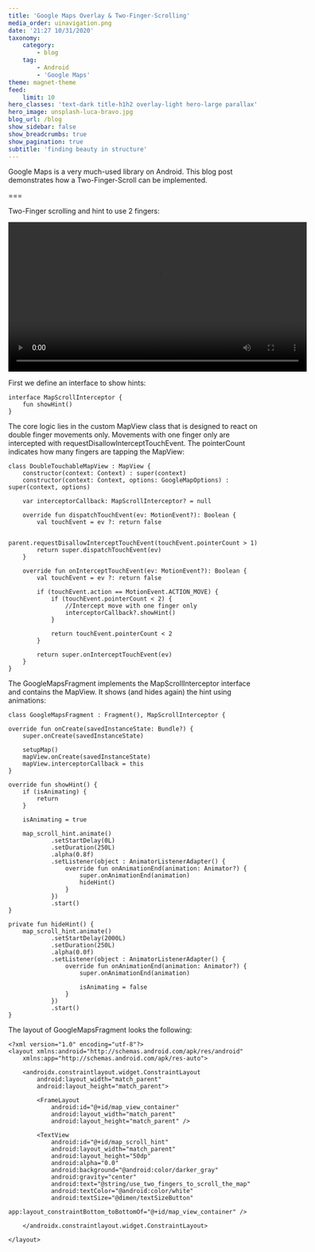 ```yaml
---
title: 'Google Maps Overlay & Two-Finger-Scrolling'
media_order: uinavigation.png
date: '21:27 10/31/2020'
taxonomy:
    category:
        - blog
    tag:
        - Android
        - 'Google Maps'
theme: magnet-theme
feed:
    limit: 10
hero_classes: 'text-dark title-h1h2 overlay-light hero-large parallax'
hero_image: unsplash-luca-bravo.jpg
blog_url: /blog
show_sidebar: false
show_breadcrumbs: true
show_pagination: true
subtitle: 'finding beauty in structure'
---
```


Google Maps is a very much-used library on Android. This blog post demonstrates how a Two-Finger-Scroll can be implemented.

===

Two-Finger scrolling and hint to use 2 fingers:

<video controls  height="300" src="googlemapsscroll/scroll.mov" style="display: block; margin: auto;">
Your browser does not support the video tag.
</video>

First we define an interface to show hints:

```
interface MapScrollInterceptor {
    fun showHint()
}
```

The core logic lies in the custom MapView class that is designed to react on double finger movements only. Movements with one finger only are intercepted with requestDisallowInterceptTouchEvent. The pointerCount indicates how many fingers are tapping the MapView:

```
class DoubleTouchableMapView : MapView {
    constructor(context: Context) : super(context)
    constructor(context: Context, options: GoogleMapOptions) : super(context, options)

    var interceptorCallback: MapScrollInterceptor? = null

    override fun dispatchTouchEvent(ev: MotionEvent?): Boolean {
        val touchEvent = ev ?: return false

        parent.requestDisallowInterceptTouchEvent(touchEvent.pointerCount > 1)
        return super.dispatchTouchEvent(ev)
    }

    override fun onInterceptTouchEvent(ev: MotionEvent?): Boolean {
        val touchEvent = ev ?: return false

        if (touchEvent.action == MotionEvent.ACTION_MOVE) {
            if (touchEvent.pointerCount < 2) {
                //Intercept move with one finger only
                interceptorCallback?.showHint()
            }

            return touchEvent.pointerCount < 2
        }

        return super.onInterceptTouchEvent(ev)
    }
}
```

The GoogleMapsFragment implements the MapScrollInterceptor interface and contains the MapView. It shows (and hides again) the hint using animations:

```
class GoogleMapsFragment : Fragment(), MapScrollInterceptor {

override fun onCreate(savedInstanceState: Bundle?) {
    super.onCreate(savedInstanceState)

    setupMap()
    mapView.onCreate(savedInstanceState)
    mapView.interceptorCallback = this
}

override fun showHint() {
    if (isAnimating) {
        return
    }

    isAnimating = true

    map_scroll_hint.animate()
            .setStartDelay(0L)
            .setDuration(250L)
            .alpha(0.8f)
            .setListener(object : AnimatorListenerAdapter() {
                override fun onAnimationEnd(animation: Animator?) {
                    super.onAnimationEnd(animation)
                    hideHint()
                }
            })
            .start()
}

private fun hideHint() {
    map_scroll_hint.animate()
            .setStartDelay(2000L)
            .setDuration(250L)
            .alpha(0.0f)
            .setListener(object : AnimatorListenerAdapter() {
                override fun onAnimationEnd(animation: Animator?) {
                    super.onAnimationEnd(animation)

                    isAnimating = false
                }
            })
            .start()
}
```

The layout of GoogleMapsFragment looks the following:

```
<?xml version="1.0" encoding="utf-8"?>
<layout xmlns:android="http://schemas.android.com/apk/res/android"
    xmlns:app="http://schemas.android.com/apk/res-auto">

    <androidx.constraintlayout.widget.ConstraintLayout
        android:layout_width="match_parent"
        android:layout_height="match_parent">

        <FrameLayout
            android:id="@+id/map_view_container"
            android:layout_width="match_parent"
            android:layout_height="match_parent" />

        <TextView
            android:id="@+id/map_scroll_hint"
            android:layout_width="match_parent"
            android:layout_height="50dp"
            android:alpha="0.0"
            android:background="@android:color/darker_gray"
            android:gravity="center"
            android:text="@string/use_two_fingers_to_scroll_the_map"
            android:textColor="@android:color/white"
            android:textSize="@dimen/textSizeButton"
            app:layout_constraintBottom_toBottomOf="@+id/map_view_container" />

    </androidx.constraintlayout.widget.ConstraintLayout>

</layout>
```
